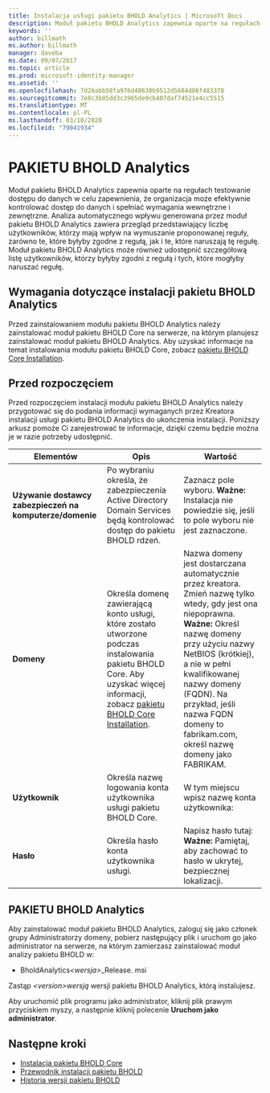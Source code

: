 ```yaml
---
title: Instalacja usługi pakietu BHOLD Analytics | Microsoft Docs
description: Moduł pakietu BHOLD Analytics zapewnia oparte na regułach testowanie dostępu do danych
keywords: ''
author: billmath
ms.author: billmath
manager: daveba
ms.date: 09/07/2017
ms.topic: article
ms.prod: microsoft-identity-manager
ms.assetid: ''
ms.openlocfilehash: 7d26abb58fa976d40638b9512d5684d86f483378
ms.sourcegitcommit: 7e8c3b85dd3c3965de9cb407daf74521e4cc5515
ms.translationtype: MT
ms.contentlocale: pl-PL
ms.lasthandoff: 03/10/2020
ms.locfileid: "79041934"
---
```

# <a name="bhold-analytics-installation"></a>PAKIETU BHOLD Analytics

Moduł pakietu BHOLD Analytics zapewnia oparte na regułach testowanie dostępu do danych w celu zapewnienia, że organizacja może efektywnie kontrolować dostęp do danych i spełniać wymagania wewnętrzne i zewnętrzne. Analiza automatycznego wpływu generowana przez moduł pakietu BHOLD Analytics zawiera przegląd przedstawiający liczbę użytkowników, którzy mają wpływ na wymuszanie proponowanej reguły, zarówno te, które byłyby zgodne z regułą, jak i te, które naruszają tę regułę. Moduł pakietu BHOLD Analytics może również udostępnić szczegółową listę użytkowników, którzy byłyby zgodni z regułą i tych, które mogłyby naruszać regułę.

## <a name="bhold-analytics-installation-requirements"></a>Wymagania dotyczące instalacji pakietu BHOLD Analytics

Przed zainstalowaniem modułu pakietu BHOLD Analytics należy zainstalować moduł pakietu BHOLD Core na serwerze, na którym planujesz zainstalować moduł pakietu BHOLD Analytics. Aby uzyskać informacje na temat instalowania modułu pakietu BHOLD Core, zobacz [pakietu BHOLD Core Installation](https://technet.microsoft.com/library/jj134095(v=ws.10).aspx).

## <a name="before-you-begin"></a>Przed rozpoczęciem

Przed rozpoczęciem instalacji modułu pakietu BHOLD Analytics należy przygotować się do podania informacji wymaganych przez Kreatora instalacji usługi pakietu BHOLD Analytics do ukończenia instalacji. Poniższy arkusz pomoże Ci zarejestrować te informacje, dzięki czemu będzie można je w razie potrzeby udostępnić.

| **Elementów**                                    | **Opis**                                                                                                                                                                                                           | **Wartość**                                                                                                                                                                                                                                                                                                            |
|---------------------------------------------|---------------------------------------------------------------------------------------------------------------------------------------------------------------------------------------------------------------------------|----------------------------------------------------------------------------------------------------------------------------------------------------------------------------------------------------------------------------------------------------------------------------------------------------------------------|
| **Używanie dostawcy zabezpieczeń na komputerze/domenie** | Po wybraniu określa, że zabezpieczenia Active Directory Domain Services będą kontrolować dostęp do pakietu BHOLD rdzeń.                                                                                                                | Zaznacz pole wyboru. **Ważne:** Instalacja nie powiedzie się, jeśli to pole wyboru nie jest zaznaczone.                                                                                                                                                                                                                   |
| **Domeny**                                  | Określa domenę zawierającą konto usługi, które zostało utworzone podczas instalowania pakietu BHOLD Core. Aby uzyskać więcej informacji, zobacz [pakietu BHOLD Core Installation](https://technet.microsoft.com/library/jj134095(v=ws.10).aspx). | Nazwa domeny jest dostarczana automatycznie przez kreatora. Zmień nazwę tylko wtedy, gdy jest ona niepoprawna. **Ważne:** Określ nazwę domeny przy użyciu nazwy NetBIOS (krótkiej), a nie w pełni kwalifikowanej nazwy domeny (FQDN). Na przykład, jeśli nazwa FQDN domeny to fabrikam.com, określ nazwę domeny jako FABRIKAM. |
| **Użytkownik**                                    | Określa nazwę logowania konta użytkownika usługi pakietu BHOLD Core.                                                                                                                                                          | W tym miejscu wpisz nazwę konta użytkownika:                                                                                                                                                                                                                                                                                    |
| **Hasło**                                | Określa hasło konta użytkownika usługi.                                                                                                                                                                       | Napisz hasło tutaj: **Ważne:** Pamiętaj, aby zachować to hasło w ukrytej, bezpiecznej lokalizacji.                                                                                                                                                                                                                  |

## <a name="bhold-analytics-installation"></a>PAKIETU BHOLD Analytics

Aby zainstalować moduł pakietu BHOLD Analytics, zaloguj się jako członek grupy Administratorzy domeny, pobierz następujący plik i uruchom go jako administrator na serwerze, na którym zamierzasz zainstalować moduł analizy pakietu BHOLD w:

- BholdAnalytics<em>\<wersja\></em>\_Release. msi

Zastąp *\<version\>wersją* wersji pakietu BHOLD Analytics, którą instalujesz.

Aby uruchomić plik programu jako administrator, kliknij plik prawym przyciskiem myszy, a następnie kliknij polecenie **Uruchom jako administrator**.

## <a name="next-steps"></a>Następne kroki

- [Instalacja pakietu BHOLD Core](https://technet.microsoft.com/library/jj134095(v=ws.10).aspx)
- [Przewodnik instalacji pakietu BHOLD](bhold-installation-guide.md)
- [Historia wersji pakietu BHOLD](../reference/version-bhold-history.md)
